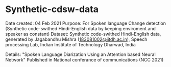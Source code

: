 # Synthetic-cdsw-data
Date created: 04 Feb 2021 
Purpose: For Spoken language Change detection (Synthetic code-swithed Hindi-English data by keeping enviroment and speaker as constant)
Dataset: Synthetic code-swithed Hindi-English data, generated by Jagabandhu Mishra (183081002@iitdh.ac.in), Speech processing Lab, Indian Institute of Technology Dharwad, India

Details: "Spoken Language Diarization Using an Attention based Neural Network" Published in National conferance of communications (NCC 2021)
